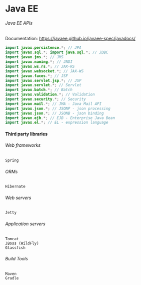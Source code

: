 
# Java EE


###### Java EE APIs

Documentation: https://javaee.github.io/javaee-spec/javadocs/

```java
import javax.persistence.*; // JPA
import javax.sql.*; import java.sql.*; // JDBC
import javax.jms.*; // JMS
import javax.naming.*; // JNDI
import javax.ws.rs.*; // JAX-RS
import javax.websocket.*; // JAX-WS
import javax.faces.*; // JSF
import javax.servlet.jsp.*; // JSP
import javax.servlet.*; // Servlet
import javax.batch.*; // Batch
import javax.validation.*; // Validation
import javax.security.*; // Security
import javax.mail.*; // JMA - Java Mail API
import javax.json.*; // JSONP - json processing
import javax.json.*; // JSONB - json binding
import javax.ejb.*; // EJB - Enterprise Java Bean
import javax.el.*; // EL - expression language
```


#### Third party libraries

###### Web frameworks
```
Spring
```

###### ORMs
```
Hibernate
```

###### Web servers
```
Jetty
```

###### Application servers
```
Tomcat
JBoss (WildFly)
Glassfish
```


###### Build Tools
```
Maven
Gradle
```
